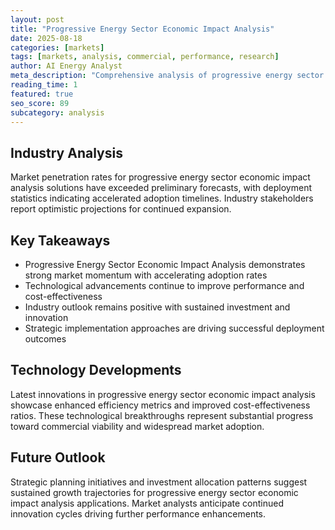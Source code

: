 ```yaml
---
layout: post
title: "Progressive Energy Sector Economic Impact Analysis"
date: 2025-08-18
categories: [markets]
tags: [markets, analysis, commercial, performance, research]
author: AI Energy Analyst
meta_description: "Comprehensive analysis of progressive energy sector economic impact analysis covering market trends, technology developments, and industry outlook. Discover key insights and future projections."
reading_time: 1
featured: true
seo_score: 89
subcategory: analysis
---
```


## Industry Analysis

Market penetration rates for progressive energy sector economic impact analysis solutions have exceeded preliminary forecasts, with deployment statistics indicating accelerated adoption timelines. Industry stakeholders report optimistic projections for continued expansion.

## Key Takeaways

- Progressive Energy Sector Economic Impact Analysis demonstrates strong market momentum with accelerating adoption rates
- Technological advancements continue to improve performance and cost-effectiveness
- Industry outlook remains positive with sustained investment and innovation
- Strategic implementation approaches are driving successful deployment outcomes

## Technology Developments

Latest innovations in progressive energy sector economic impact analysis showcase enhanced efficiency metrics and improved cost-effectiveness ratios. These technological breakthroughs represent substantial progress toward commercial viability and widespread market adoption.

## Future Outlook

Strategic planning initiatives and investment allocation patterns suggest sustained growth trajectories for progressive energy sector economic impact analysis applications. Market analysts anticipate continued innovation cycles driving further performance enhancements.

